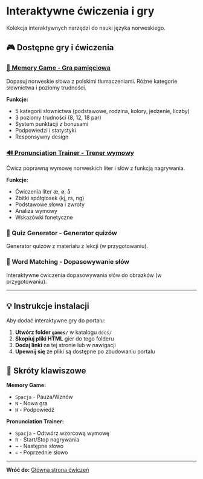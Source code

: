 # Interaktywne ćwiczenia i gry

Kolekcja interaktywnych narzędzi do nauki języka norweskiego.

## 🎮 Dostępne gry i ćwiczenia

### [🧠 Memory Game - Gra pamięciowa](../games/memory-game.html)
Dopasuj norweskie słowa z polskimi tłumaczeniami. Różne kategorie słownictwa i poziomy trudności.

**Funkcje:**
- 5 kategorii słownictwa (podstawowe, rodzina, kolory, jedzenie, liczby)
- 3 poziomy trudności (8, 12, 18 par)
- System punktacji z bonusami
- Podpowiedzi i statystyki
- Responsywny design

### [🔊 Pronunciation Trainer - Trener wymowy](../games/pronunciation_trainer.html)
Ćwicz poprawną wymowę norweskich liter i słów z funkcją nagrywania.

**Funkcje:**
- Ćwiczenia liter æ, ø, å
- Zbitki spółgłosek (kj, rs, ng)
- Podstawowe słowa i zwroty
- Analiza wymowy
- Wskazówki fonetyczne

### 📝 Quiz Generator - Generator quizów
Generator quizów z materiału z lekcji (w przygotowaniu).

### 🎯 Word Matching - Dopasowywanie słów
Interaktywne ćwiczenia dopasowywania słów do obrazków (w przygotowaniu).

---

## 💡 Instrukcje instalacji

Aby dodać interaktywne gry do portalu:

1. **Utwórz folder `games/`** w katalogu `docs/`
2. **Skopiuj pliki HTML** gier do tego folderu
3. **Dodaj linki** na tej stronie lub w nawigacji
4. **Upewnij się** że pliki są dostępne po zbudowaniu portalu

## 🎹 Skróty klawiszowe

**Memory Game:**
- `Spacja` - Pauza/Wznów
- `N` - Nowa gra
- `H` - Podpowiedź

**Pronunciation Trainer:**
- `Spacja` - Odtwórz wzorcową wymowę
- `R` - Start/Stop nagrywania
- `→` - Następne słowo
- `←` - Poprzednie słowo

---

**Wróć do:** [Główna strona ćwiczeń](../cwiczenia/)
